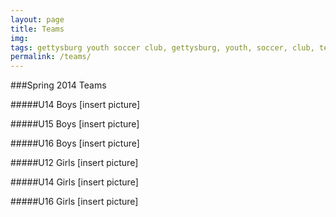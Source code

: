 ```yaml
---
layout: page
title: Teams
img: 
tags: gettysburg youth soccer club, gettysburg, youth, soccer, club, teams
permalink: /teams/
---
```

###Spring 2014 Teams 

#####U14 Boys
[insert picture]

#####U15 Boys
[insert picture]

#####U16 Boys
[insert picture]

#####U12 Girls
[insert picture]

#####U14 Girls
[insert picture]

#####U16 Girls
[insert picture]

